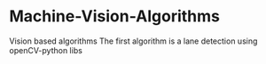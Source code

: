 # Machine-Vision-Algorithms
Vision based algorithms
The first algorithm is a lane detection using openCV-python libs
